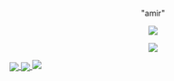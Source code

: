 <p align="center">"amir"</p>
<p align="center"> 
  <img src="https://komarev.com/ghpvc/?username=tcrms"/> 
</p>

<p align="center">
  <a href="https://github.com/termed">
    <img src="[Discord Presence](https://lanyard-profile-readme.vercel.app/api/191149586054643712)(https://discord.com/users/191149586054643712)"/>
     </a>
</p>



<a href="https://github.com/termed">
  <img align="center" src="https://github-readme-stats.vercel.app/api/top-langs/?username=termed&layout=compact&theme=dark" />
  <a href="https://github.com/termed?tab=repositories">
<img align="center" src="https://github-readme-stats.vercel.app/api/?username=termed&title_color=4F8CC9&text_color=9f9f9f&show_icons=true&bg_color=00000000&hide_border=true&icon_color=4F8CC9&hide_title=true&count_private=true&include_all_commits=true" />
  <a href="https://github.com/termed?tab=repositories">
<img src="https://github-profile-trophy.vercel.app/api/pin/?username=termed&margin-w=25&margin-h=25&column=7&theme=darkhub" />
